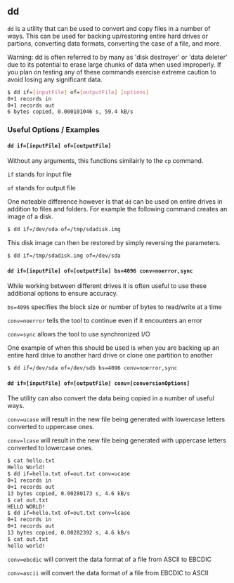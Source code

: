 ---
---

dd
--

`dd` is a utility that can be used to convert and copy files in a number of ways. This can be used for backing up/restoring entire hard drives or partions, converting data formats, converting the case of a file, and more.

<div class="alert alert-warning">
Warning: dd is often referred to by many as 'disk destroyer' or 'data deleter' due to its potential to erase large chunks of data when used improperly. If you plan on testing any of these commands exercise extreme caution to avoid losing any significant data.
</div>

~~~ bash
$ dd if=[inputFile] of=[outputFile] [options]
0+1 records in
0+1 records out
6 bytes copied, 0.000101046 s, 59.4 kB/s
~~~

<!--more-->

### Useful Options / Examples


#### `dd if=[inputFile] of=[outputFile]`

Without any arguments, this functions similairly to the `cp` command.

`if` stands for input file

`of` stands for output file

One noteable difference however is that `dd` can be used on entire drives in addition to files and folders. For example the following command creates an image of a disk.

~~~ bash
$ dd if=/dev/sda of=/tmp/sdadisk.img
~~~

This disk image can then be restored by simply reversing the parameters.

~~~ bash
$ dd if=/tmp/sdadisk.img of=/dev/sda
~~~

#### `dd if=[inputFile] of=[outputFile] bs=4096 conv=noerror,sync`

While working between different drives it is often useful to use these additional options to ensure accuracy.

`bs=4096` specifies the block size or number of bytes to read/write at a time

`conv=noerror` tells the tool to continue even if it encounters an error

`conv=sync` allows the tool to use synchronized I/O

One example of when this should be used is when you are backing up an entire hard drive to another hard drive or clone one partition to another

~~~ bash
$ dd if=/dev/sda of=/dev/sdb bs=4096 conv=noerror,sync
~~~


#### `dd if=[inputFile] of=[outputFile] conv=[conversionOptions]`

The utility can also convert the data being copied in a number of useful ways. 

`conv=ucase` will result in the new file being generated with lowercase letters converted to uppercase ones.

`conv=lcase` will result in the new file being generated with uppercase letters converted to lowercase ones.

~~~ bash
$ cat hello.txt
Hello World!
$ dd if=hello.txt of=out.txt conv=ucase
0+1 records in
0+1 records out
13 bytes copied, 0.00280173 s, 4.6 kB/s
$ cat out.txt
HELLO WORLD!
$ dd if=hello.txt of=out.txt conv=lcase
0+1 records in
0+1 records out
13 bytes copied, 0.00282392 s, 4.6 kB/s
$ cat out.txt
hello world!
~~~

`conv=ebcdic` will convert the data format of a file from ASCII to EBCDIC

`conv=ascii` will convert the data format of a file from EBCDIC to ASCII
